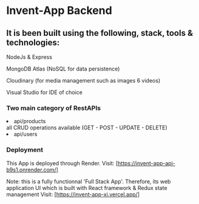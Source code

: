# Invent-App Backend

## It is been built using the following, stack,  tools & technologies:

NodeJs & Express

MongoDB Atlas (NoSQL for data persistence)

Cloudinary (for media management such as images 6 videos)

Visual Studio for IDE of choice

### Two main category of RestAPIs
<li>api/products</li>  all CRUD operations available (GET - POST - UPDATE - DELETE)
<li>api/users</li>


### Deployment

This App is deployed through Render.
Visit: [https://invent-app-api-b9s1.onrender.com/]

Note: this is a fully functionnal 'Full Stack App'. Therefore, its web application UI which is built with React framework & Redux state management
Visit: [https://invent-app-xi.vercel.app/] 
